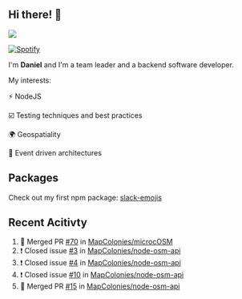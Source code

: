 ## Hi there! 👋

<p>
  <img src="https://github-readme-stats.vercel.app/api?username=syncush&theme=tokyonight">
</p>

[![Spotify](https://novatorem-rust.vercel.app/api/spotify)](https://open.spotify.com/user/syncush)

I'm **Daniel** and I'm a team leader and a backend software developer.

My interests:

⚡ NodeJS

☑️ Testing techniques and best practices

🌍 Geospatiality

🧠 Event driven architectures

## Packages
Check out my first npm package: [slack-emojis](https://www.npmjs.com/package/slack-emojis)

## Recent Acitivty
<!--START_SECTION:activity-->
1. 🎉 Merged PR [#70](https://github.com/MapColonies/microcOSM/pull/70) in [MapColonies/microcOSM](https://github.com/MapColonies/microcOSM)
2. ❗️ Closed issue [#3](https://github.com/MapColonies/node-osm-api/issues/3) in [MapColonies/node-osm-api](https://github.com/MapColonies/node-osm-api)
3. ❗️ Closed issue [#4](https://github.com/MapColonies/node-osm-api/issues/4) in [MapColonies/node-osm-api](https://github.com/MapColonies/node-osm-api)
4. ❗️ Closed issue [#10](https://github.com/MapColonies/node-osm-api/issues/10) in [MapColonies/node-osm-api](https://github.com/MapColonies/node-osm-api)
5. 🎉 Merged PR [#15](https://github.com/MapColonies/node-osm-api/pull/15) in [MapColonies/node-osm-api](https://github.com/MapColonies/node-osm-api)
<!--END_SECTION:activity-->
